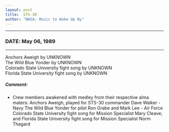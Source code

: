 ```yaml
---
layout: post
title:  STS-30
author: "NASA: Music to Wake Up By"
---
```


----
### DATE: May 06, 1989
----
Anchors Aweigh by UNKNOWN<br />The Wild Blue Yonder by UNKNOWN<br />Colorado State University fight song by UNKNOWN<br />Florida State University fight song by UNKNOWN

##### Comment:
* Crew members awakened with medley from their respective alma maters: Anchors Aweigh, played for STS-30 commander Dave Walker - Navy The Wild Blue Yonder for pilot Ron Grabe and Mark Lee - Air Force Colorado State University fight song for Mission Specialist Mary Cleave; and Florida State University fight song for Mission Specialist Norm Thagard

